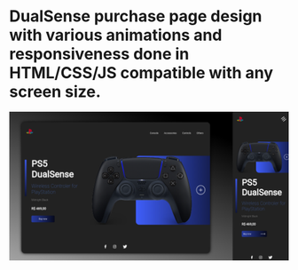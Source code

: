# DualSense purchase page design with various animations and responsiveness done in HTML/CSS/JS compatible with any screen size.

![alt text](https://github.com/gustaexausto/playstationstoreproject/blob/main/example.jpg)
